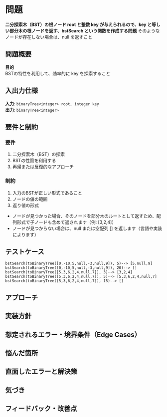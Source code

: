 # 問題
**二分探索木（BST）の根ノード root と整数 key が与えられるので、key と等しい部分木の根ノードを返す、bstSearch という関数を作成する問題**
そのようなノードが存在しない場合は、null を返すこと

## 問題概要 
**目的**  
BSTの特性を利用して、効率的に key を探索すること

## 入出力仕様
**入力**: `binaryTree<integer> root, integer key`  
**出力**: `binaryTree<integer>`  

## 要件と制約
### 要件
1. 二分探索木（BST）の探索
2. BSTの性質を利用する
3. 再帰または反復的なアプローチ

### 制約
1. 入力のBSTが正しい形式であること
2. ノードの値の範囲
3. 返り値の形式
- ノードが見つかった場合、そのノードを部分木のルートとして返すため、配列形式で子ノードも含めて返されます（例: [3,2,4]）
- ノードが見つからない場合は、null または空配列 [] を返します（言語や実装によります）

## テストケース
`bstSearch(toBinaryTree([0,-10,5,null,-3,null,9]), 5)--> [5,null,9]`  
`bstSearch(toBinaryTree([0,-10,5,null,-3,null,9]), 20)--> []`  
`bstSearch(toBinaryTree([5,3,6,2,4,null,7]), 3)--> [3,2,4]`  
`bstSearch(toBinaryTree([5,3,6,2,4,null,7]), 5)--> [5,3,6,2,4,null,7]`   
`bstSearch(toBinaryTree([5,3,6,2,4,null,7]), 15)--> []`  

## アプローチ


## 実装方針


## 想定されるエラー・境界条件（Edge Cases）


## 悩んだ箇所


## 直面したエラーと解決策


## 気づき


## フィードバック・改善点

